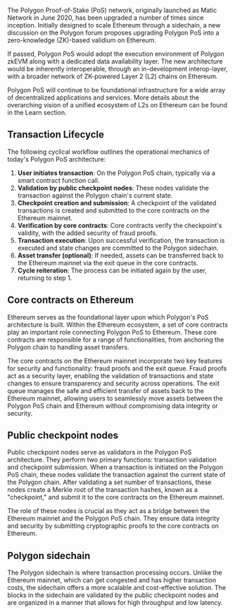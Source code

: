 The Polygon Proof-of-Stake (PoS) network, originally launched as Matic Network in June 2020, has been upgraded a number of times since inception. Initially designed to scale Ethereum through a sidechain, a new discussion on the Polygon forum proposes upgrading Polygon PoS into a zero-knowledge (ZK)-based validium on Ethereum.

If passed, Polygon PoS would adopt the execution environment of Polygon zkEVM along with a dedicated data availability layer. The new architecture would be inherently interoperable, through an in-development interop-layer, with a broader network of ZK-powered Layer 2 (L2) chains on Ethereum. 

Polygon PoS will continue to be foundational infrastructure for a wide array of decentralized applications and services. More details about the overarching vision of a unified ecosystem of L2s on Ethereum can be found in the Learn section. 

## Transaction Lifecycle

The following cyclical workflow outlines the operational mechanics of today's Polygon PoS architecture:

1. **User initiates transaction**: On the Polygon PoS chain, typically via a smart contract function call.
2. **Validation by public checkpoint nodes**: These nodes validate the transaction against the Polygon chain's current state.
3. **Checkpoint creation and submission**: A checkpoint of the validated transactions is created and submitted to the core contracts on the Ethereum mainnet.
4. **Verification by core contracts**: Core contracts verify the checkpoint's validity, with the added security of fraud proofs. 
5. **Transaction execution**: Upon successful verification, the transaction is executed and state changes are committed to the Polygon sidechain.
6. **Asset transfer (optional)**: If needed, assets can be transferred back to the Ethereum mainnet via the exit queue in the core contracts.
7. **Cycle reiteration**: The process can be initiated again by the user, returning to step 1.


## Core contracts on Ethereum 

Ethereum serves as the foundational layer upon which Polygon's PoS architecture is built. Within the Ethereum ecosystem, a set of core contracts play an important role connecting Polygon PoS to Ethereum. These core contracts are responsible for a range of functionalities, from anchoring the Polygon chain to handling asset transfers.

The core contracts on the Ethereum mainnet incorporate two key features for security and functionality: fraud proofs and the exit queue. Fraud proofs act as a security layer, enabling the validation of transactions and state changes to ensure transparency and security across operations. The exit queue manages the safe and efficient transfer of assets back to the Ethereum mainnet, allowing users to seamlessly move assets between the Polygon PoS chain and Ethereum without compromising data integrity or security.


## Public checkpoint nodes

Public checkpoint nodes serve as validators in the Polygon PoS architecture. They perform two primary functions: transaction validation and checkpoint submission. When a transaction is initiated on the Polygon PoS chain, these nodes validate the transaction against the current state of the Polygon chain. After validating a set number of transactions, these nodes create a Merkle root of the transaction hashes, known as a "checkpoint," and submit it to the core contracts on the Ethereum mainnet.

The role of these nodes is crucial as they act as a bridge between the Ethereum mainnet and the Polygon PoS chain. They ensure data integrity and security by submitting cryptographic proofs to the core contracts on Ethereum.

## Polygon sidechain

The Polygon sidechain is where transaction processing occurs. Unlike the Ethereum mainnet, which can get congested and has higher transaction costs, the sidechain offers a more scalable and cost-effective solution. The blocks in the sidechain are validated by the public checkpoint nodes and are organized in a manner that allows for high throughput and low latency.

